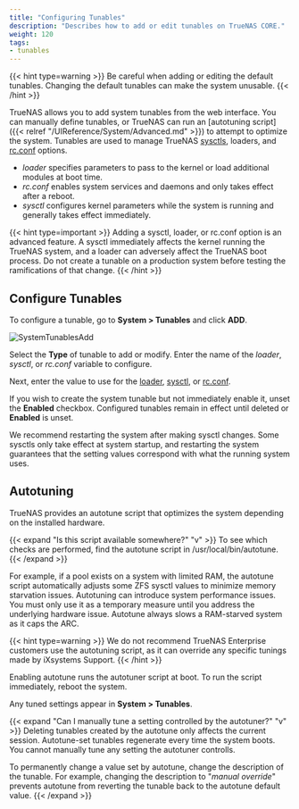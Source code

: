 ```yaml
---
title: "Configuring Tunables"
description: "Describes how to add or edit tunables on TrueNAS CORE."
weight: 120
tags:
- tunables
---
```


{{< hint type=warning >}}
Be careful when adding or editing the default tunables.
Changing the default tunables can make the system unusable.
{{< /hint >}}

TrueNAS allows you to add system tunables from the web interface.
You can manually define tunables, or TrueNAS can run an [autotuning script]({{< relref "/UIReference/System/Advanced.md" >}}) to attempt to optimize the system.
Tunables are used to manage TrueNAS [sysctls](https://www.freebsd.org/cgi/man.cgi?query=sysctl), loaders, and [rc.conf](https://www.freebsd.org/cgi/man.cgi?query=rc.conf) options.

* *loader* specifies parameters to pass to the kernel or load additional modules at boot time.
* *rc.conf* enables system services and daemons and only takes effect after a reboot.
* *sysctl* configures kernel parameters while the system is running and generally takes effect immediately.

{{< hint type=important >}}
Adding a sysctl, loader, or <file>rc.conf</file> option is an advanced feature.
A sysctl immediately affects the kernel running the TrueNAS system, and a loader can adversely affect the TrueNAS boot process.
Do not create a tunable on a production system before testing the ramifications of that change.
{{< /hint >}}

## Configure Tunables

To configure a tunable, go to **System > Tunables** and click **ADD**.

![SystemTunablesAdd](/images/CORE/System/SystemTunablesAdd.png "Adding a Tunable")

Select the **Type** of tunable to add or modify.
Enter the name of the *loader*, *sysctl*, or *rc.conf* variable to configure.

Next, enter the value to use for the [loader](https://www.freebsd.org/doc/en_US.ISO8859-1/books/handbook/boot-introduction.html#boot-loader-commands), [sysctl](https://www.freebsd.org/doc/en_US.ISO8859-1/books/handbook/configtuning-sysctl.html), or [rc.conf](https://www.freebsd.org/doc/en_US.ISO8859-1/books/handbook/config-tuning.html).

If you wish to create the system tunable but not immediately enable it, unset the **Enabled** checkbox.
Configured tunables remain in effect until deleted or **Enabled** is unset.

We recommend restarting the system after making sysctl changes.
Some sysctls only take effect at system startup, and restarting the system guarantees that the setting values correspond with what the running system uses.

## Autotuning

TrueNAS provides an autotune script that optimizes the system depending on the installed hardware.

{{< expand "Is this script available somewhere?" "v" >}}
To see which checks are performed, find the autotune script in <file>/usr/local/bin/autotune</file>.
{{< /expand >}}

For example, if a pool exists on a system with limited RAM, the autotune script automatically adjusts some ZFS sysctl values to minimize memory starvation issues.
Autotuning can introduce system performance issues. You must only use it as a temporary measure until you address the underlying hardware issue.
Autotune always slows a RAM-starved system as it caps the ARC.

{{< hint type=warning >}}
We do not recommend TrueNAS Enterprise customers use the autotuning script, as it can override any specific tunings made by iXsystems Support.
{{< /hint >}}

Enabling autotune runs the autotuner script at boot.
To run the script immediately, reboot the system.

Any tuned settings appear in **System > Tunables**.

{{< expand "Can I manually tune a setting controlled by the autotuner?" "v" >}}
Deleting tunables created by the autotune only affects the current session.
Autotune-set tunables regenerate every time the system boots.
You cannot manually tune any setting the autotuner controlls.

To permanently change a value set by autotune, change the description of the tunable.
For example, changing the description to "*manual override*" prevents autotune from reverting the tunable back to the autotune default value.
{{< /expand >}}
